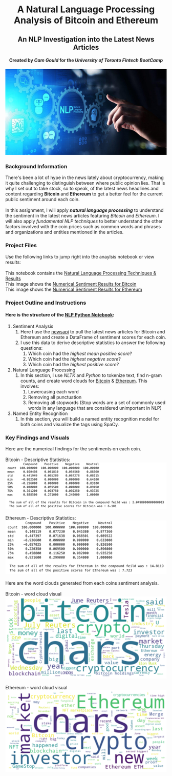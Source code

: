 <h1 align="center">A Natural Language Processing Analysis of Bitcoin and Ethereum</h1>
<h2 align="center"> An NLP Investigation into the Latest News Articles</h2>
<h4 align="center"> Created by <em>Cam Gould</em> for the <em>University of Toronto Fintech BootCamp</em> </h4>

<p align="center">
  <img
    src="https://github.com/CamGould/Natural_Language_Processing/blob/main/Supplemental/NLP_image.jpeg?raw=true"
  >
</p>

### Background Information
There's been a lot of hype in the news lately about cryptocurrency, making it quite challenging to distinguish between where public opinion lies.  That is why I set out to take stock, so to speak, of the latest news headlines and content regarding **Bitcoin** and **Ethereum** to get a better feel for the current public sentiment around each coin.
<br>
<br>
In this assignment, I will apply ***natural language processing*** to understand the sentiment in the latest news articles featuring *Bitcoin* and *Ethereum*. I will also apply *fundamental NLP techniques* to better understand the other factors involved with the coin prices such as common words and phrases and organizations and entities mentioned in the articles.
<br>
### Project Files
Use the following links to jump right into the anaylsis notebook or view results:
<br>
<br>
This notebook contains the [Natural Language Processing Techniques & Results](https://github.com/CamGould/Natural_Language_Processing/blob/main/Coding%20Notebooks/%5B1%5DCrypto_Sentiment.ipynb)
<br>
This image shows the [Numerical Sentiment Results for Bitcoin](https://github.com/CamGould/Natural_Language_Processing/blob/main/Supplemental/BTC_Results_NLP.png?raw=true)
<br>
This image shows the [Numerical Sentiment Results for Ethereum](https://github.com/CamGould/Natural_Language_Processing/blob/main/Supplemental/ETH_Results_NLP.png?raw=true)
<br>
### Project Outline and Instructions
#### Here is the structure of the [NLP Python Notebook](https://github.com/CamGould/Natural_Language_Processing/blob/main/Coding%20Notebooks/%5B1%5DCrypto_Sentiment.ipynb):
1. Sentiment Analysis 
    1. Here I use the [newsapi](https://newsapi.org/) to pull the latest news articles for Bitcoin and Ethereum and create a DataFrame of sentiment scores for each coin.
    2. I use this data to derive descriptive statistics to answer the following questions:
        1. Which coin had the *highest mean positive score*?
        2. Which coin had the *highest negative score*?
        3. Which coin had the *highest positive score*?
2. Natural Language Processing 
    1. In this section, I use *NLTK* and *Python* to tokenize text, find n-gram counts, and create word clouds for [Bitcoin](https://github.com/CamGould/Natural_Language_Processing/blob/main/Supplemental/BTC_word_cloud.png?raw=true) & [Ethereum](https://github.com/CamGould/Natural_Language_Processing/blob/main/Supplemental/ETH_Word_Cloud.png?raw=true). This involves:
        1. Lowercasing each word
        2. Removing all punctuation
        3. Removing all stopwords (Stop words are a set of commonly used words in any language that are considered unimportant in NLP)
3. Named Entity Recognition
    1. In this section, you will build a named entity recognition model for both coins and visualize the tags using SpaCy.

###  Key Findings and Visuals 
Here are the numerical findings for the sentiments on each coin.
<br>
<br>
Bitcoin - Descriptive Statistics:
<br>
![](https://github.com/CamGould/Natural_Language_Processing/blob/main/Supplemental/BTC_Results_NLP.png?raw=true)
<br>
<br>
Ethereum - Descriptive Statistics:
<br>
![](https://github.com/CamGould/Natural_Language_Processing/blob/main/Supplemental/ETH_Results_NLP.png?raw=true)
<br>
<br>
Here are the word clouds generated from each coins sentiment analysis.
<br>
<br>
Bitcoin - word cloud visual
<br>
![](https://github.com/CamGould/Natural_Language_Processing/blob/main/Supplemental/BTC_word_cloud.png?raw=true)
<br>
<br>
Ethereum - word cloud visual
<br>
![](https://github.com/CamGould/Natural_Language_Processing/blob/main/Supplemental/ETH_Word_Cloud.png?raw=true)

